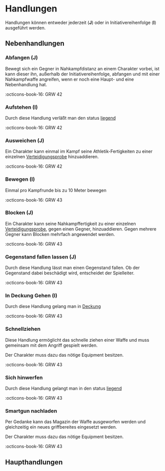 # Handlungen

Handlungen können entweder jederzeit (**J**) oder in Initiativereihenfolge (**I**) ausgeführt werden.

## Nebenhandlungen

### Abfangen (J)

Bewegt sich ein Gegner in Nahkampfdistanz an einem Charakter vorbei, ist kann dieser ihn, außerhalb der Initiativereihenfolge, abfangen und mit einer Nahkampfwaffe angreifen, wenn er noch eine Haupt- und eine Nebenhandlung hat.

:octicons-book-16: GRW 42

### Aufstehen (I)

Durch diese Handlung verläßt man den status [liegend](status.md#liegen)

:octicons-book-16: GRW 42

### Ausweichen (J)

Ein Charakter kann einmal im Kampf seine Athletik-Fertigkeiten zu einer einzelnen [Verteidigungsprobe](kampf.md#wurfeln) hinzuaddieren.

:octicons-book-16: GRW 42

### Bewegen (I)

Einmal pro Kampfrunde bis zu 10 Meter bewegen

:octicons-book-16: GRW 43

### Blocken (J)

Ein Charakter kann seine Nahkampffertigkeit zu einer einzelnen [Verteidigungsprobe](kampf.md#wurfeln), gegen einen Gegner, hinzuaddieren. Gegen mehrere Gegner kann Blocken mehrfach angewendet werden.

:octicons-book-16: GRW 43

### Gegenstand fallen lassen (J)

Durch diese Handlung lässt man einen Gegenstand fallen. Ob der Gegenstand dabei beschädigt wird, entscheidet der Spielleiter.

:octicons-book-16: GRW 43

### In Deckung Gehen (I)

Durch diese Handlung gelang man in [Deckung](status.md#deckung)

:octicons-book-16: GRW 43

### Schnellziehen

Diese Handlung ermöglicht das schnelle ziehen einer Waffe und muss gemeinsam mit dem Angriff gespielt werden.

Der Charakter muss dazu das nötige Equipment besitzen.

:octicons-book-16: GRW 43

### Sich hinwerfen

Durch diese Handlung gelangt man in den status [liegend](status.md#liegen)

:octicons-book-16: GRW 43

### Smartgun nachladen

Per Gedanke kann das Magazin der Waffe ausgeworfen werden und gleichzeitig ein neues griffbereites eingesetzt werden.

Der Charakter muss dazu das nötige Equipment besitzen.

:octicons-book-16: GRW 43

## Haupthandlungen
